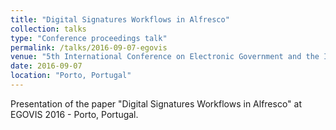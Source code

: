 ```yaml
---
title: "Digital Signatures Workflows in Alfresco"
collection: talks
type: "Conference proceedings talk"
permalink: /talks/2016-09-07-egovis
venue: "5th International Conference on Electronic Government and the Information Systems Perspective, 2016"
date: 2016-09-07
location: "Porto, Portugal"
---
```


Presentation of the paper "Digital Signatures Workflows in Alfresco" at EGOVIS 2016 - Porto, Portugal.
